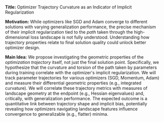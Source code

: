 **Title:** Optimizer Trajectory Curvature as an Indicator of Implicit Regularization

**Motivation:** While optimizers like SGD and Adam converge to different solutions with varying generalization performance, the precise mechanism of their implicit regularization tied to the *path* taken through the high-dimensional loss landscape is not fully understood. Understanding how trajectory properties relate to final solution quality could unlock better optimizer design.

**Main Idea:** We propose investigating the geometric properties of the *optimization trajectory* itself, not just the final solution point. Specifically, we hypothesize that the curvature and torsion of the path taken by parameters during training correlate with the optimizer's implicit regularization. We will track parameter trajectories for various optimizers (SGD, Momentum, Adam) and measure their differential geometric properties (e.g., integrated curvature). We will correlate these trajectory metrics with measures of landscape geometry at the endpoint (e.g., Hessian eigenvalues) and, critically, with generalization performance. The expected outcome is a quantitative link between trajectory shape and implicit bias, potentially revealing how optimizers navigating landscape features influence convergence to generalizable (e.g., flatter) minima.